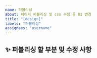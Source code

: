 ```yaml
---
name: 퍼블리싱
about: 페이지 퍼블리싱 및 css 수정 등 UI 변경
title: "[design]"
labels: "퍼블리싱"
assignees: "username"
---
```


## ✨ 퍼블리싱 할 부분 및 수정 사항

<br>
